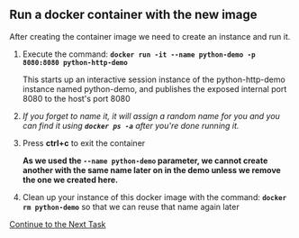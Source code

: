## Run a docker container with the new image
After creating the container image we need to create an instance and run it.

 1. Execute the command: 
 **`docker run -it --name python-demo -p 8080:8080 python-http-demo`** 
 
    This starts up an interactive session instance of the python-http-demo instance named python-demo, and publishes the exposed internal port 8080 to the host's port 8080

 2. *If you forget to name it, it will assign a random name for you and you can find it using **`docker ps -a`** after you're done running it.*
 3. Press **ctrl+c** to exit the container
 
    **As we used the `--name python-demo` parameter, we cannot create another with the same name later on in the demo unless we remove the one we created here.**
 5. Clean up your instance of this docker image with the command: 
 **`docker rm python-demo`** so that we can reuse that name again later

[Continue to the Next Task](https://github.com/Burwood/containers101/blob/master/containers_lab/task_7.md)
